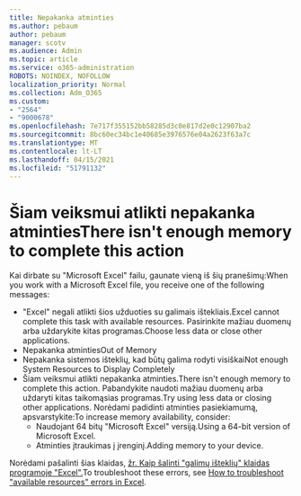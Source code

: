 ```yaml
---
title: Nepakanka atminties
ms.author: pebaum
author: pebaum
manager: scotv
ms.audience: Admin
ms.topic: article
ms.service: o365-administration
ROBOTS: NOINDEX, NOFOLLOW
localization_priority: Normal
ms.collection: Adm_O365
ms.custom:
- "2564"
- "9000678"
ms.openlocfilehash: 7e717f355152bb58285d3c0e817d2e0c12907ba2
ms.sourcegitcommit: 8bc60ec34bc1e40685e3976576e04a2623f63a7c
ms.translationtype: MT
ms.contentlocale: lt-LT
ms.lasthandoff: 04/15/2021
ms.locfileid: "51791132"
---
```

# <a name="there-isnt-enough-memory-to-complete-this-action"></a><span data-ttu-id="01185-102">Šiam veiksmui atlikti nepakanka atminties</span><span class="sxs-lookup"><span data-stu-id="01185-102">There isn't enough memory to complete this action</span></span>

<span data-ttu-id="01185-103">Kai dirbate su "Microsoft Excel" failu, gaunate vieną iš šių pranešimų:</span><span class="sxs-lookup"><span data-stu-id="01185-103">When you work with a Microsoft Excel file, you receive one of the following messages:</span></span>

- <span data-ttu-id="01185-104">"Excel" negali atlikti šios užduoties su galimais ištekliais.</span><span class="sxs-lookup"><span data-stu-id="01185-104">Excel cannot complete this task with available resources.</span></span> <span data-ttu-id="01185-105">Pasirinkite mažiau duomenų arba uždarykite kitas programas.</span><span class="sxs-lookup"><span data-stu-id="01185-105">Choose less data or close other applications.</span></span>
- <span data-ttu-id="01185-106">Nepakanka atminties</span><span class="sxs-lookup"><span data-stu-id="01185-106">Out of Memory</span></span>
- <span data-ttu-id="01185-107">Nepakanka sistemos išteklių, kad būtų galima rodyti visiškai</span><span class="sxs-lookup"><span data-stu-id="01185-107">Not enough System Resources to Display Completely</span></span>
- <span data-ttu-id="01185-108">Šiam veiksmui atlikti nepakanka atminties.</span><span class="sxs-lookup"><span data-stu-id="01185-108">There isn't enough memory to complete this action.</span></span> <span data-ttu-id="01185-109">Pabandykite naudoti mažiau duomenų arba uždaryti kitas taikomąsias programas.</span><span class="sxs-lookup"><span data-stu-id="01185-109">Try using less data or closing other applications.</span></span> <span data-ttu-id="01185-110">Norėdami padidinti atminties pasiekiamumą, apsvarstykite:</span><span class="sxs-lookup"><span data-stu-id="01185-110">To increase memory availability, consider:</span></span> 
    - <span data-ttu-id="01185-111">Naudojant 64 bitų "Microsoft Excel" versiją.</span><span class="sxs-lookup"><span data-stu-id="01185-111">Using a 64-bit version of Microsoft Excel.</span></span>
    - <span data-ttu-id="01185-112">Atminties įtraukimas į įrenginį.</span><span class="sxs-lookup"><span data-stu-id="01185-112">Adding memory to your device.</span></span>

<span data-ttu-id="01185-113">Norėdami pašalinti šias klaidas, [žr. Kaip šalinti "galimų išteklių" klaidas programoje "Excel".](https://docs.microsoft.com/office/troubleshoot/excel/available-resources-errors)</span><span class="sxs-lookup"><span data-stu-id="01185-113">To troubleshoot these errors, see [How to troubleshoot "available resources" errors in Excel](https://docs.microsoft.com/office/troubleshoot/excel/available-resources-errors).</span></span>